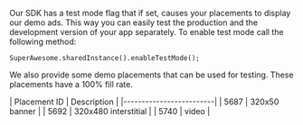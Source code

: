 Our SDK has a test mode flag that if set, causes your placements to display our demo ads. This way you can easily test the production and the development version of your app separately. To enable test mode call the following method:

```
SuperAwesome.sharedInstance().enableTestMode();
```

We also provide some demo placements that can be used for testing. These placements have a 100% fill rate.

| Placement ID | Description |
|-------------------------|
| 5687 | 320x50 banner |
| 5692 | 320x480 interstitial |
| 5740 | video |
